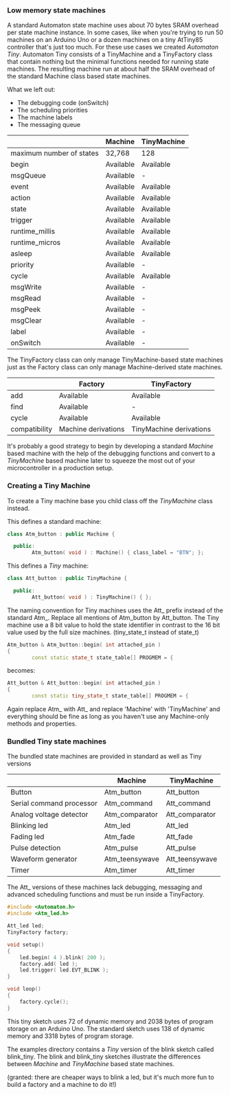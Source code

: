 ### Low memory state machines ###

A standard Automaton state machine uses about 70 bytes SRAM overhead per state machine instance. In some cases, like when you're trying to run 50 machines on an Arduino Uno or a dozen machines on a tiny AtTiny85 controller that's just too much. For these use cases we created *Automaton Tiny*. Automaton Tiny consists of a TinyMachine and a TinyFactory class that contain nothing but the minimal functions needed for running state machines. The resulting machine run at about half the SRAM overhead of the standard Machine class based state machines.

What we left out:

- The debugging code (onSwitch)
- The scheduling priorities
- The machine labels
- The messaging queue

&nbsp; | Machine | TinyMachine
------------ | ------------- | ---------
maximum number of states | 32,768 | 128
begin | Available | Available
msgQueue | Available | -
event | Available | Available 
action | Available | Available
state | Available | Available
trigger | Available | Available
runtime_millis | Available | Available
runtime_micros | Available | Available
asleep | Available | Available
priority | Available | -
cycle | Available | Available
msgWrite | Available | -
msgRead | Available | -
msgPeek | Available | -
msgClear | Available | -
label | Available | -
onSwitch | Available | -

The TinyFactory class can only manage TinyMachine-based state machines just as the Factory class can only manage Machine-derived state machines.

&nbsp; | Factory | TinyFactory
------------ | ------------- | ---------
add | Available | Available
find | Available | -
cycle | Available | Available 
compatibility | Machine derivations | TinyMachine derivations

It's probably a good strategy to begin by developing a standard *Machine* based machine with the help of the debugging functions and convert to a *TinyMachine* based machine later to squeeze the most out of your microcontroller in a production setup.

### Creating a Tiny Machine ###

To create a Tiny machine base you child class off the *TinyMachine* class instead.

This defines a standard machine:

```c++
class Atm_button : public Machine {

  public:
        Atm_button( void ) : Machine() { class_label = "BTN"; };
```

This defines a *Tiny* machine:

```c++
class Att_button : public TinyMachine {

  public:
        Att_button( void ) : TinyMachine() { };
```

The naming convention for Tiny machines uses the Att_ prefix instead of the standard Atm_. Replace all mentions of Atm_button by Att_button. The Tiny machine use a 8 bit value to hold the state identifier in contrast to the 16 bit value used by the full size machines. (tiny_state_t instead of state_t)

```c++
Atm_button & Atm_button::begin( int attached_pin )
{
        const static state_t state_table[] PROGMEM = {
```

becomes:


```c++
Att_button & Att_button::begin( int attached_pin )
{
        const static tiny_state_t state_table[] PROGMEM = {
```

Again replace Atm_ with Att_ and replace 'Machine' with 'TinyMachine' and everything should be fine as long as you haven't use any Machine-only methods and properties.

### Bundled Tiny state machines ###

The bundled state machines are provided in standard as well as Tiny versions

&nbsp; | Machine | TinyMachine
------------ | ------------- | ---------
Button | Atm_button | Att_button
Serial command processor | Atm_command | Att_command
Analog voltage detector | Atm_comparator | Att_comparator
Blinking led | Atm_led | Att_led
Fading led | Atm_fade | Att_fade
Pulse detection | Atm_pulse | Att_pulse
Waveform generator | Atm_teensywave | Att_teensywave
Timer | Atm_timer | Att_timer

The Att_ versions of these machines lack debugging, messaging and advanced scheduling functions and must be run inside a TinyFactory.

```c++
#include <Automaton.h>
#include <Atm_led.h>

Att_led led;
TinyFactory factory;

void setup() 
{
    led.begin( 4 ).blink( 200 );
    factory.add( led );
    led.trigger( led.EVT_BLINK );
}

void loop() 
{
    factory.cycle();
}
```

This tiny sketch uses 72 of dynamic memory and 2038 bytes of program storage on an Arduino Uno.
The standard sketch uses 138 of dynamic memory and 3318 bytes of program storage.

The examples directory contains a *Tiny* version of the blink sketch called blink_tiny. The blink and blink_tiny sketches illustrate the differences between *Machine* and *TinyMachine* based state machines.

(granted: there are cheaper ways to blink a led, but it's much more fun to build a factory and a machine to do it!)
